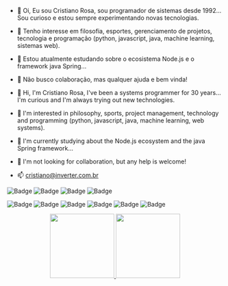 - 👋 Oi, Eu sou Cristiano Rosa, sou programador de sistemas desde 1992... Sou curioso e estou sempre experimentando novas tecnologias.
- 👀 Tenho interesse em filosofia, esportes, gerenciamento de projetos, tecnologia e programação (python, javascript, java, machine learning, sistemas web). 
- 🌱 Estou atualmente estudando sobre o ecosistema Node.js e o framework java Spring...
- 💞️ Não busco colaboração, mas qualquer ajuda e bem vinda!

- 👋 Hi, I'm Cristiano Rosa, I've been a systems programmer for 30 years... I'm curious and I'm always trying out new technologies.
- 👀 I'm interested in philosophy, sports, project management, technology and programming (python, javascript, java, machine learning, web systems).
- 🌱 I'm currently studying about the Node.js ecosystem and the java Spring framework...
- 💞️ I'm not looking for collaboration, but any help is welcome!

- 📫 cristiano@inverter.com.br

![Badge](https://img.shields.io/static/v1?label=Microsoft&message=MCP&color=7ab317&style=flat-square)
![Badge](https://img.shields.io/static/v1?label=Sun&message=SCJP&color=2496ED&style=flat-square)
![Badge](https://img.shields.io/static/v1?label=Scrum%20Foundation&message=SFPC&color=ED8B00&style=flat-square)
![Badge](https://img.shields.io/static/v1?label=Oracle&message=OCIF&color=2496ED&style=flat-square)

![Badge](https://img.shields.io/badge/Docker-2496ED?style=for-the-badge&logo=docker&logoColor=white)
![Badge](https://img.shields.io/badge/jQuery-0769AD?style=for-the-badge&logo=jquery&logoColor=white)
![Badge](https://img.shields.io/badge/Spring-6DB33F?style=for-the-badge&logo=spring&logoColor=white)
![Badge](https://img.shields.io/badge/Material--UI-0081CB?style=for-the-badge&logo=material-ui&logoColor=white)
![Badge](https://img.shields.io/badge/Java-ED8B00?style=for-the-badge&logo=java&logoColor=white)
![Badge](https://img.shields.io/badge/Python-14354C?style=for-the-badge&logo=python&logoColor=white)

<div align="center">
<a href="https://github.com/cristianorosa">
<img height="150em" src="https://github-readme-stats.vercel.app/api/top-langs/?username=cristianorosa&layout=compact&langs_count=7&theme=dracula"/>
<img height="150em" src="https://github-readme-stats.vercel.app/api?username=cristianorosa&show_icons=true&theme=dracula"/> 
</div>
